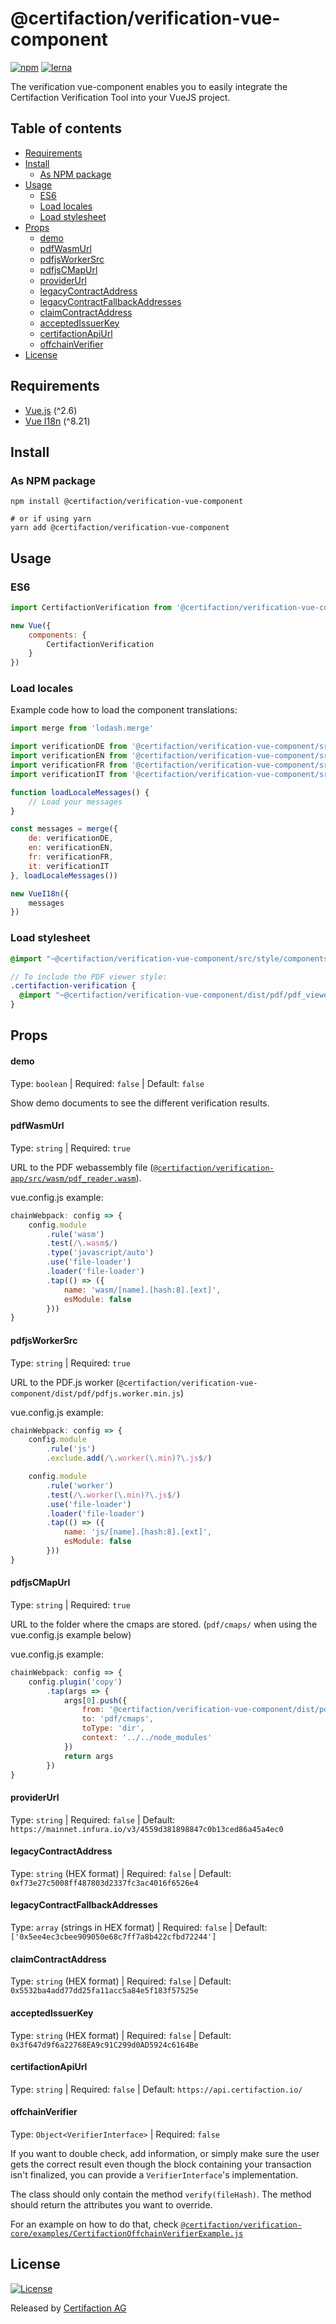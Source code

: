 # @certifaction/verification-vue-component

[![npm][npm]][npm-url]
[![lerna][lerna]][lerna-url]

The verification vue-component enables you to easily integrate the Certifaction Verification Tool into your VueJS project.

## Table of contents

* [Requirements](#requirements)
* [Install](#install)
    * [As NPM package](#as-npm-package)
* [Usage](#usage)
  * [ES6](#es6)
  * [Load locales](#load-locales)
  * [Load stylesheet](#load-stylesheet)
* [Props](#props)
    * [demo](#demo)
    * [pdfWasmUrl](#pdfWasmUrl)
    * [pdfjsWorkerSrc](#pdfjsWorkerSrc)
    * [pdfjsCMapUrl](#pdfjsCMapUrl)
    * [providerUrl](#providerUrl)
    * [legacyContractAddress](#legacyContractAddress)
    * [legacyContractFallbackAddresses](#legacyContractFallbackAddresses)
    * [claimContractAddress](#claimContractAddress)
    * [acceptedIssuerKey](#acceptedIssuerKey)
    * [certifactionApiUrl](#certifactionApiUrl)
    * [offchainVerifier](#offchainVerifier)
* [License](#license)

## Requirements

* [Vue.js](https://vuejs.org/) (^2.6)
* [Vue I18n](https://kazupon.github.io/vue-i18n/) (^8.21)

## Install

### As NPM package

```shell script
npm install @certifaction/verification-vue-component

# or if using yarn
yarn add @certifaction/verification-vue-component
```

## Usage

### ES6

```js
import CertifactionVerification from '@certifaction/verification-vue-component'

new Vue({
    components: {
        CertifactionVerification
    }
})
```

### Load locales

Example code how to load the component translations:

```js
import merge from 'lodash.merge'

import verificationDE from '@certifaction/verification-vue-component/src/locales/de.json'
import verificationEN from '@certifaction/verification-vue-component/src/locales/en.json'
import verificationFR from '@certifaction/verification-vue-component/src/locales/fr.json'
import verificationIT from '@certifaction/verification-vue-component/src/locales/it.json'

function loadLocaleMessages() {
    // Load your messages
}

const messages = merge({
    de: verificationDE,
    en: verificationEN,
    fr: verificationFR,
    it: verificationIT
}, loadLocaleMessages())

new VueI18n({
    messages
})
```

### Load stylesheet

```scss
@import "~@certifaction/verification-vue-component/src/style/components/certifaction_verification";

// To include the PDF viewer style:
.certifaction-verification {
  @import "~@certifaction/verification-vue-component/dist/pdf/pdf_viewer";
}
```

## Props

#### demo

Type: `boolean` | Required: `false` | Default: `false`

Show demo documents to see the different verification results.

#### pdfWasmUrl

Type: `string` | Required: `true`

URL to the PDF webassembly file ([`@certifaction/verification-app/src/wasm/pdf_reader.wasm`](https://github.com/certifaction/verification/blob/master/packages/verification-app/src/wasm/pdf_reader.wasm)).

vue.config.js example:
```js
chainWebpack: config => {
    config.module
        .rule('wasm')
        .test(/\.wasm$/)
        .type('javascript/auto')
        .use('file-loader')
        .loader('file-loader')
        .tap(() => ({
            name: 'wasm/[name].[hash:8].[ext]',
            esModule: false
        }))
}
```

#### pdfjsWorkerSrc

Type: `string` | Required: `true`

URL to the PDF.js worker (`@certifaction/verification-vue-component/dist/pdf/pdfjs.worker.min.js`)

vue.config.js example:
```js
chainWebpack: config => {
    config.module
        .rule('js')
        .exclude.add(/\.worker(\.min)?\.js$/)

    config.module
        .rule('worker')
        .test(/\.worker(\.min)?\.js$/)
        .use('file-loader')
        .loader('file-loader')
        .tap(() => ({
            name: 'js/[name].[hash:8].[ext]',
            esModule: false
        }))
}
```

#### pdfjsCMapUrl

Type: `string` | Required: `true`

URL to the folder where the cmaps are stored. (`pdf/cmaps/` when using the vue.config.js example below)

vue.config.js example:
```js
chainWebpack: config => {
    config.plugin('copy')
        .tap(args => {
            args[0].push({
                from: '@certifaction/verification-vue-component/dist/pdf/cmaps',
                to: 'pdf/cmaps',
                toType: 'dir',
                context: '../../node_modules'
            })
            return args
        })
}
```

#### providerUrl

Type: `string` | Required: `false` | Default: `https://mainnet.infura.io/v3/4559d381898847c0b13ced86a45a4ec0`

#### legacyContractAddress

Type: `string` (HEX format) | Required: `false` | Default: `0xf73e27c5008ff487803d2337fc3ac4016f6526e4`

#### legacyContractFallbackAddresses

Type: `array` (strings in HEX format) | Required: `false` | Default: `['0x5ee4ec3cbee909050e68c7ff7a8b422cfbd72244']`

#### claimContractAddress

Type: `string` (HEX format) | Required: `false` | Default: `0x5532ba4add77dd25fa11acc5a84e5f183f57525e`

#### acceptedIssuerKey

Type: `string` (HEX format) | Required: `false` | Default: `0x3f647d9f6a22768EA9c91C299d0AD5924c6164Be`

#### certifactionApiUrl

Type: `string` | Required: `false` | Default: `https://api.certifaction.io/`

#### offchainVerifier

Type: `Object<VerifierInterface>` | Required: `false` 

If you want to double check, add information, or simply make sure the user gets the correct result even though the block containing your transaction isn't finalized, you can provide a `VerifierInterface`'s implementation.

The class should only contain the method `verify(fileHash)`. The method should return the attributes you want to override.

For an example on how to do that, check [`@certifaction/verification-core/examples/CertifactionOffchainVerifierExample.js`](https://github.com/certifaction/verification/blob/master/packages/verification-core/examples/CertifactionOffchainVerifierExample.js)

## License

[![License](https://img.shields.io/badge/license-MIT-blue.svg)](https://github.com/certifaction/verification/blob/master/LICENSE)

Released by [Certifaction AG](https://certifaction.com)

[npm]: https://img.shields.io/npm/v/@certifaction/verification-vue-component.svg
[npm-url]: https://www.npmjs.com/package/@certifaction/verification-vue-component
[lerna]: https://img.shields.io/badge/maintained%20with-lerna-cc00ff.svg
[lerna-url]: https://lerna.js.org/
